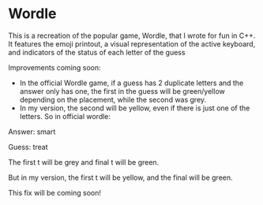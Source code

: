# Wordle

This is a recreation of the popular game, Wordle, that I wrote for fun in C++. It features the emoji printout, a visual representation of the active keyboard, and indicators of the status of each letter of the guess


Improvements coming soon: 
- In the official Wordle game, if a guess has 2 duplicate letters and the answer only has one, the first in the guess will be green/yellow depending on the placement, while the second was grey.
- In my version, the second will be yellow, even if there is just one of the letters. So in official wordle: 

Answer: smart

Guess:  treat

The first t will be grey and final t will be green.

But in my version, the first t will be yellow, and the final will be green.

This fix will be coming soon!
